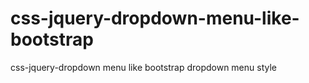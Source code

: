 # css-jquery-dropdown-menu-like-bootstrap
css-jquery-dropdown menu like bootstrap dropdown menu style
